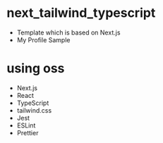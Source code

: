 # next_tailwind_typescript

- Template which is based on Next.js
- My Profile Sample

# using oss

- Next.js
- React
- TypeScript
- tailwind.css
- Jest
- ESLint
- Prettier
